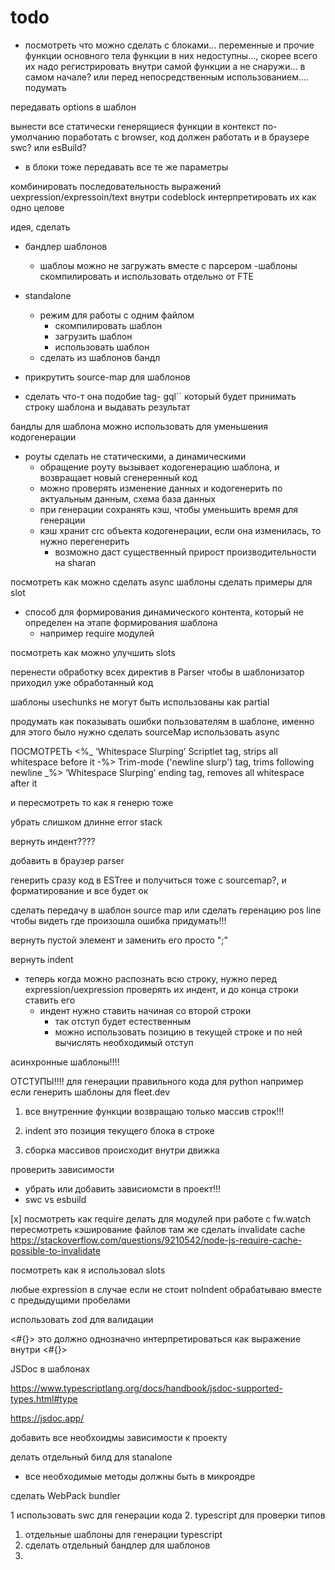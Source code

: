 # todo

- посмотреть что можно сделать с блоками... переменные и прочие функции основного тела функции в них недоступны..., скорее всего их надо регистрировать внутри самой функции а не снаружи... в самом начале? или перед непосредственным использованием.... подумать

передавать options в шаблон

вынести все статически генерящиеся функции в контекст по-умолчанию
поработать с browser, код должен работать и в браузере
  swc? или esBuild?

- в блоки тоже передавать все те же параметры


комбинировать последовательность выражений uexpression/expressoin/text внутри codeblock
интерпретировать их как одно целове


идея, сделать
- бандлер шаблонов
  - шаблоы можно не загружать вместе с парсером
  -шаблоны скомпилировать и использовать отдельно от FTE

- standalone
  - режим для работы с одним файлом
    - скомпилировать шаблон
    - загрузить шаблон
    - использовать шаблон
  - сделать из шаблонов бандл

- прикрутить source-map для шаблонов

- сделать что-т она подобие tag- gql`` который будет принимать строку шаблона и выдавать результат

бандлы для шаблона можно использовать для уменьшения кодогенерации
- роуты сделать не статическими, а динамическими
  - обращение  роуту вызывает кодогенерацию шаблона, и возвращает новый сгенеренный код
  - можно проверять изменение данных и кодогенерить по актуальным данным, схема база данных
  - при генерации сохранять кэш, чтобы уменьшить время для генерации
  - кэш хранит crc объекта кодогенерации, если она изменилась, то нужно перегенерить
    - возможно даст существенный прирост производительности на sharan


посмотреть как можно сделать async шаблоны
сделать примеры для slot
- способ для формирования динамического контента, который не определен на этапе формирования шаблона
  - например  require модулей

посмотреть как можно улучшить slots


перенести обработку всех директив в Parser чтобы в шаблонизатор приходил уже обработанный код

шаблоны usechunks не могут быть использованы как partial

продумать как показывать ошибки пользователям в шаблоне, именно для этого было нужно сделать sourceMap
использовать async

ПОСМОТРЕТЬ
 <%_ ‘Whitespace Slurping’ Scriptlet tag, strips all whitespace before it
 -%> Trim-mode ('newline slurp') tag, trims following newline
 _%> ‘Whitespace Slurping’ ending tag, removes all whitespace after it

и пересмотреть то как я генерю тоже


убрать слишком длинне error stack

вернуть индент????

добавить в браузер parser

генерить сразу код в ESTree и получиться тоже с sourcemap?, и форматирование и все будет ок

сделать передачу в шаблон source map
или сделать геренацию pos line чтобы видеть где произошла ошибка
придумать!!!

вернуть пустой элемент и заменить его просто ";"

вернуть indent
- теперь когда можно распознать всю строку, нужно перед expression/uexpression проверять их индент, и до конца строки ставить его
  - индент нужно ставить начиная со второй строки
    - так отступ будет естественным
    - можно использовать позицию в текущей строке и по ней вычислять необходимый отступ


асинхронные шаблоны!!!!

ОТСТУПЫ!!!!
для генерации правильного кода для python например
если генерить шаблоны для fleet.dev

1. все внутренние функции возвращаю только массив строк!!!
2. indent это позиция текущего блока в строке

3. сборка массивов происходит внутри движка


проверить зависимости
- убрать или добавить зависиомсти в проект!!!
- swc vs esbuild

[x] посмотреть как require делать для модулей при работе с fw.watch
    пересмотреть кэширование файлов
    там же сделать invalidate cache
    https://stackoverflow.com/questions/9210542/node-js-require-cache-possible-to-invalidate

посмотреть как я использовал slots

любые expression в случае если не стоит noIndent обрабатываю вместе с предыдущими пробелами

использовать zod для валидации

<#{}> это должно однозначно интерпретироваться как выражение внутри <#{}>

JSDoc в шаблонах

https://www.typescriptlang.org/docs/handbook/jsdoc-supported-types.html#type

https://jsdoc.app/


добавить все необхоидмы зависимости к проекту

делать отдельный билд для stanalone
- все необходимые методы должны быть в микроядре

сделать WebPack bundler


1 использовать swc для генерации кода
2. typescript для проверки типов
   1. отдельные шаблоны для генерации typescript
3. сделать отдельный бандлер для шаблонов
3.